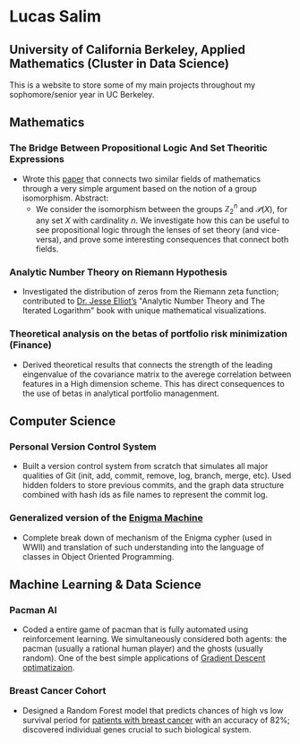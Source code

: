 # Lucas Salim
## University of California Berkeley, Applied Mathematics (Cluster in Data Science)

This is a website to store some of my main projects throughout my sophomore/senior year in UC Berkeley. 

## Mathematics

### The Bridge Between Propositional Logic And Set Theoritic Expressions
- Wrote this [paper](https://github.com/lsalim31/lsalim31.github.io/blob/main/Paper.pdf) that connects two similar fields of mathematics through a very simple argument based on the notion of a group isomorphism. Abstract:
  - We consider the isomorphism between the groups $\mathbb{Z}_2^n$ and $\mathscr{P}(X)$, for any set $X$ with cardinality $n$. We investigate how this can be useful to see propositional logic through the lenses of set theory (and vice-versa), and prove some interesting consequences that connect both fields. 


### Analytic Number Theory on Riemann Hypothesis
- Investigated the distribution of zeros from the Riemann zeta function; contributed to [Dr. Jesse Elliot’s](https://www.csuci.edu/news/spotlights/faculty/mathematician-philosopher.htm) "Analytic Number Theory and The Iterated Logarithm" book with unique mathematical visualizations. 


### Theoretical analysis on the betas of portfolio risk minimization (Finance)
- Derived theoretical results that connects the strength of the leading eingenvalue of the covariance matrix to the averege correlation between features in a High dimension scheme. This has direct consequences to the use of betas in analytical portfolio managenment.


## Computer Science

### Personal Version Control System 
- Built a version control system from scratch that simulates all major qualities of Git (init, add, commit, remove, log, branch, merge, etc). Used hidden folders to store previous commits, and the graph data structure combined with hash ids as file names to represent the commit log.

### Generalized version of the [Enigma Machine](https://en.wikipedia.org/wiki/Enigma_machine)
- Complete break down of mechanism of the Enigma cypher (used in WWII) and translation of such understanding into the language of classes in Object Oriented Programming.


## Machine Learning & Data Science

### Pacman AI
- Coded a entire game of pacman that is fully automated using reinforcement learning. We simultaneously considered both agents: the pacman (usually a rational human player) and the ghosts (usually random). One of the best simple applications of [Gradient Descent optimatizaion](https://en.wikipedia.org/wiki/Gradient_descent).  


### Breast Cancer Cohort
- Designed a Random Forest model that predicts chances of high vs low survival period for [patients with breast cancer](http://www.cbioportal.org/study/summary?id=brca_metabric) with an accuracy of 82%; discovered individual genes crucial to such biological system.



